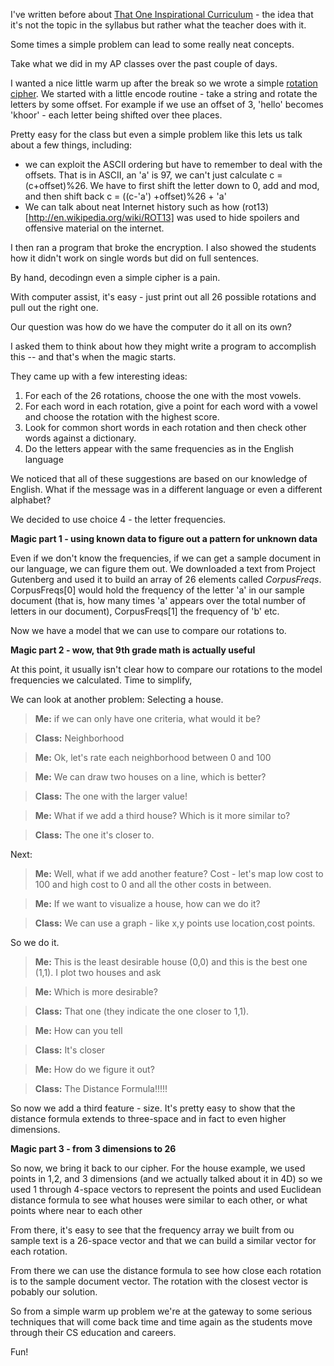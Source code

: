 <!--
.. title: Rot13 - Gateway <s>Drugs</s> Techniques
.. slug: 2014-01-07-rot13-gateway.md
.. date: 2014-01-07
.. type: text
-->


I've written before about [That One Inspirational Curriculum](
http://cestlaz.github.io/2013/08/07/That_One_Inspirational_Curriculum.html#.UsyYlN_EvZ8) -
the idea that it's not the topic in the syllabus but rather what the
teacher does with it.

Some times a simple problem can lead to some really neat concepts.

Take what we did in my AP classes over the past couple of days. 

I wanted a nice little warm up after the break so we wrote a simple
[rotation cipher](http://www.rot-n.com/). We started with a little
encode routine - take a string and rotate the letters by some
offset. For example if we use an offset of 3, 'hello' becomes
'khoor' - each letter being shifted over thee places.

Pretty easy for the class but even a simple problem like this lets us
talk about a few things, including:

 * we can exploit the ASCII ordering but have to remember to deal with
   the offsets. That is in ASCII, an  'a' is 97, we can't just calculate c =
   (c+offset)%26. We have to first shift the letter down to 0, add and
   mod, and then shift back c = ((c-'a') +offset)%26 + 'a'
* We can talk about neat Internet history such as how
  (rot13)[http://en.wikipedia.org/wiki/ROT13] was used to hide
  spoilers and offensive material on the internet.

I then ran a program that broke the encryption. I also showed the
students how it didn't work on single words but did on full sentences.

By hand, decodingn even a simple cipher is a pain.

With computer assist, it's easy - just print out all 26 possible rotations and pull out the right one.

Our question was how do we have the computer do it all on its own?

I asked them to think about how they might write a program to
accomplish this -- and that's when the magic starts.


They came up with a few interesting ideas:

 1. For each of the 26 rotations, choose the one with the most vowels.
 2. For each word in each rotation, give a point for each word with a vowel and choose the rotation with the highest score.
 3. Look for common short words in each rotation and then check other words against a dictionary.
 4. Do the letters appear with the same frequencies as in the English language
 
We noticed that all of these suggestions are based on our knowledge of
English. What if the message was in a different language or even a
different alphabet?

We decided to use choice 4 - the letter frequencies.

**Magic part 1 - using known data to figure out a pattern for unknown data**

Even if we don't know the frequencies, if we can get a sample document in our language, we can figure them out. We downloaded a text from Project Gutenberg and used it to build
an array of 26 elements called *CorpusFreqs*. CorpusFreqs[0] would hold the
frequency of the letter 'a' in our sample document (that is, how many
times 'a' appears over the total number of letters in our document),
CorpusFreqs[1] the frequency of 'b' etc.

Now we have a model that we can use to compare our rotations to.

**Magic part 2 - wow, that 9th grade math is actually useful**

At this point, it usually isn't clear how to compare our rotations to
the model frequencies we calculated. Time to simplify,

We can look at another problem: Selecting a house.

>**Me:**  if we can only have one criteria, what would it be?

>**Class:** Neighborhood

>**Me:** Ok, let's rate each neighborhood between 0 and 100 

>**Me:** We can draw two houses on a line, which is better?

>**Class:** The one with the larger value!

>**Me:** What if we add a third house? Which is it more similar to?

>**Class:** The one it's closer to.

Next:

>**Me:** Well, what if we add another feature? Cost - let's map low cost to 100 and high cost to 0 and all the other costs in between.

>**Me:** If we want to visualize a house, how can we do it?

>**Class:** We can use a graph - like x,y points use location,cost points.

So we do it.

>**Me:** This is the least desirable house (0,0) and this is the best one (1,1).
I plot two houses and ask

>**Me:** Which is more desirable?

>**Class:** That one (they indicate the one closer to 1,1).

>**Me:** How can you tell

>**Class:** It's closer

>**Me:** How do we figure it out?

>**Class:** The Distance Formula!!!!!

So now we add a third feature - size. It's pretty easy to show that
the distance formula extends to three-space and in fact to even higher
dimensions.

**Magic part 3 - from 3 dimensions to 26**

So now, we bring it back to our cipher. For the house example, we used
points in 1,2, and 3 dimensions (and we actually talked about it in
4D) so we used 1 through 4-space vectors to represent the points and
used Euclidean distance formula to see what houses were similar to
each other, or what points where near to each other

From there, it's easy to see that the frequency array we built from ou sample text is a
26-space vector and that we can build a similar vector for each
rotation.

From there we can use the distance formula to see how close each
rotation is to the sample document vector. The rotation with the
closest vector is pobably our solution.


So from a simple warm up problem we're at the gateway to some serious techniques that will come back time and time again as the students move through their CS education and careers.

Fun!



